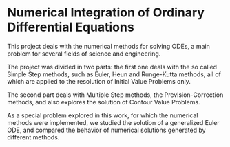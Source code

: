 # Numerical Integration of Ordinary Differential Equations

This project deals with the numerical methods for solving ODEs, a main problem for several fields of science and engineering. 

The project was divided in two parts: the first one deals with the so called Simple Step methods, such as Euler, Heun and Runge-Kutta methods, all of which are applied to the resolution of Initial Value Problems only. 

The second part deals with Multiple Step methods, the Prevision-Correction methods, and also explores the solution of Contour Value Problems. 

As a special problem explored in this work, for which the numerical methods were implemented, we studied the solution of a generalized Euler ODE, and compared the behavior of numerical solutions generated by different methods. 